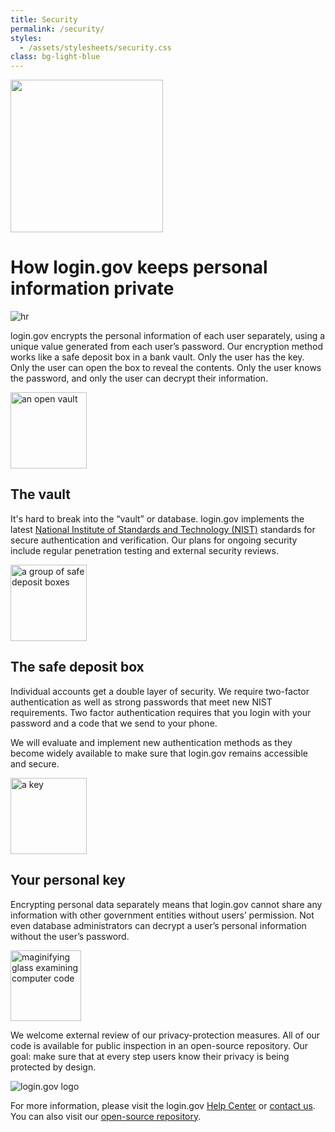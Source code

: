 ```yaml
---
title: Security
permalink: /security/
styles:
  - /assets/stylesheets/security.css
class: bg-light-blue
---
```


<div class="bg-navy">
  <div class="container cntnr-wide px2 py5">
    <img alt="" width="244" class="mt1 mx4 right md-show" src="{{ '/assets/img/vault-door.svg' | prepend: site.baseurl }}">
    <h1 class="mt0 mb1 white">
      How login.gov keeps personal information private
    </h1><img alt="hr" class="mb3" src="{{ '/assets/img/hr-red-1.svg' | relative_url }}">
    <p class="overflow-hidden white fs-20p serif">
      login.gov encrypts the personal information of each user separately, using a unique value generated from each user’s password. Our encryption method works like a safe deposit box in a bank vault. Only the user has the key. Only the user can open the box to reveal the contents. Only the user knows the password, and only the user can decrypt their information.
    </p>
  </div>
</div>

<div class="bg-white">
  <div class="container cntnr-wide px2 pt4 pb2">
    <div class="clearfix mxn1">
      <div class="col sm-col-4 px2 mb3">
        <img src="{{ site.baseurl }}/assets/img/vault.svg" alt="an open vault" width="122">
        <h2 class="mt2 mb2 pb2 blue border-bottom border-light-blue">The vault</h2>
        <p>It's hard to break into the “vault” or database. login.gov implements the latest <a href="https://www.nist.gov/" target="_blank">National Institute of Standards and Technology (NIST)</a> standards for secure authentication and verification. Our plans for ongoing security include regular penetration testing and external security reviews.</p> 
      </div>
      <div class="col sm-col-4 px2 mb3">
        <img src="{{ site.baseurl }}/assets/img/safe-deposit.svg" alt="a group of safe deposit boxes" width="122">
        <h2 class="mt2 mb2 pb2 blue border-bottom border-light-blue">The safe deposit box</h2>
        <p>Individual accounts get a double layer of security. We require two-factor authentication as well as strong passwords that meet new NIST requirements. Two factor authentication requires that you login with your password and a code that we send to your phone.</p>
        <p>We will evaluate and implement new authentication methods as they become widely available to make sure that login.gov remains accessible and secure.</p>
      </div>
      <div class="col sm-col-4 px2 mb3">
        <img src="{{ site.baseurl }}/assets/img/key.svg" alt="a key" width="122">
        <h2 class="mt2 mb2 pb2 blue border-bottom border-light-blue">Your personal key</h2>
        <p>Encrypting personal data separately means that login.gov cannot share any information with other government entities without users’ permission. Not even database administrators can decrypt a user’s personal information without the user’s password.</p>
      </div>
    </div>
  </div>
</div>

<footer>
  <div class="container cntnr-wide serif h5">
    <div class="clearfix mxn1">
      <div class="col sm-col-12 my3">
        <img class="col sm-col-2 py1 pl3" src="{{ site.baseurl }}/assets/img/code.svg" alt="maginifying glass examining computer code" width="113"/>
        <p class="col sm-col-6 px3 regular py1 m0">We welcome external review of our privacy-protection measures. All of our code is available for public inspection in an open-source repository. Our goal: make sure that at every step users know their privacy is being protected by design.</p>
        <div class="col sm-col-4 px2 py1 vt-dot-border">
          <div class="ml2">
            <div class='sm-show'>
              <img class="col col-6 mb1" src="{{ site.baseurl }}/assets/img/logo.svg" alt="login.gov logo">
            </div>
            <p class="col col-12">For more information, please visit the login.gov <a href="{{site.baseurl}}/help">Help Center</a> or <a href="{{site.baseurl}}/contact">contact us</a>. You can also visit our <a target="_blank" href="https://github.com/18F/identity-idp">open-source repository</a>.</p>
          </div>
        </div>
      </div>
    </div>
  </div>
</footer>
